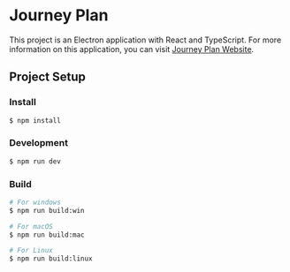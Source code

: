 # Journey Plan

This project is an Electron application with React and TypeScript.
For more information on this application, you can visit [Journey Plan Website](https://jpshowcase.onrender.com/).

## Project Setup

### Install

```bash
$ npm install
```

### Development

```bash
$ npm run dev
```

### Build

```bash
# For windows
$ npm run build:win

# For macOS
$ npm run build:mac

# For Linux
$ npm run build:linux
```
